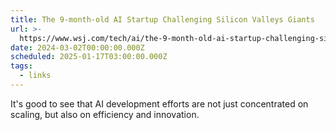 ```yaml
---
title: The 9-month-old AI Startup Challenging Silicon Valleys Giants
url: >-
  https://www.wsj.com/tech/ai/the-9-month-old-ai-startup-challenging-silicon-valleys-giants-ee2e4c48
date: 2024-03-02T00:00:00.000Z
scheduled: 2025-01-17T03:00:00.000Z
tags:
  - links
---
```


It's good to see that AI development efforts are not just concentrated on scaling, but also on efficiency and innovation.
